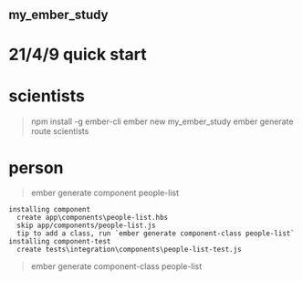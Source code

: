 ## my_ember_study
# 21/4/9 quick start
# scientists
> npm install -g ember-cli
> ember new my_ember_study
> ember generate route scientists

# person
> ember generate component people-list
```shell
installing component
  create app\components\people-list.hbs
  skip app/components/people-list.js
  tip to add a class, run `ember generate component-class people-list`
installing component-test
  create tests\integration\components\people-list-test.js
```
> ember generate component-class people-list
